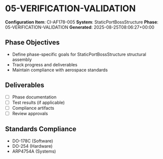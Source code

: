 # 05-VERIFICATION-VALIDATION

**Configuration Item**: CI-AF178-005
**System**: StaticPortBossStructure
**Phase**: 05-VERIFICATION-VALIDATION
**Generated**: 2025-08-25T08:06:27+00:00

## Phase Objectives
- Define phase-specific goals for StaticPortBossStructure structural assembly
- Track progress and deliverables
- Maintain compliance with aerospace standards

## Deliverables
- [ ] Phase documentation
- [ ] Test results (if applicable)
- [ ] Compliance artifacts
- [ ] Review approvals

## Standards Compliance
- DO-178C (Software)
- DO-254 (Hardware)
- ARP4754A (Systems)

